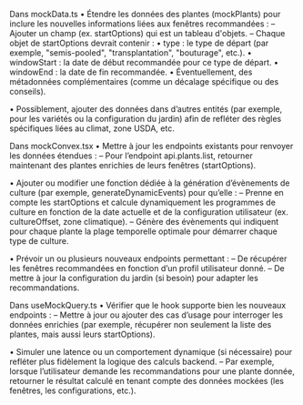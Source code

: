 Dans mockData.ts
• Étendre les données des plantes (mockPlants) pour inclure les nouvelles informations liées aux fenêtres recommandées :
– Ajouter un champ (ex. startOptions) qui est un tableau d'objets.
– Chaque objet de startOptions devrait contenir :
• type : le type de départ (par exemple, "semis-pooled", "transplantation", "bouturage", etc.).
• windowStart : la date de début recommandée pour ce type de départ.
• windowEnd : la date de fin recommandée.
• Éventuellement, des métadonnées complémentaires (comme un décalage spécifique ou des conseils).

• Possiblement, ajouter des données dans d’autres entités (par exemple, pour les variétés ou la configuration du jardin) afin de refléter des règles spécifiques liées au climat, zone USDA, etc.

Dans mockConvex.tsx
• Mettre à jour les endpoints existants pour renvoyer les données étendues :
– Pour l’endpoint api.plants.list, retourner maintenant des plantes enrichies de leurs fenêtres (startOptions).

• Ajouter ou modifier une fonction dédiée à la génération d’évènements de culture (par exemple, generateDynamicEvents) pour qu’elle :
– Prenne en compte les startOptions et calcule dynamiquement les programmes de culture en fonction de la date actuelle et de la configuration utilisateur (ex. cultureOffset, zone climatique).
– Génère des évènements qui indiquent pour chaque plante la plage temporelle optimale pour démarrer chaque type de culture.

• Prévoir un ou plusieurs nouveaux endpoints permettant :
– De récupérer les fenêtres recommandées en fonction d’un profil utilisateur donné.
– De mettre à jour la configuration du jardin (si besoin) pour adapter les recommandations.

Dans useMockQuery.ts
• Vérifier que le hook supporte bien les nouveaux endpoints :
– Mettre à jour ou ajouter des cas d’usage pour interroger les données enrichies (par exemple, récupérer non seulement la liste des plantes, mais aussi leurs startOptions).

• Simuler une latence ou un comportement dynamique (si nécessaire) pour refléter plus fidèlement la logique des calculs backend.
– Par exemple, lorsque l’utilisateur demande les recommandations pour une plante donnée, retourner le résultat calculé en tenant compte des données mockées (les fenêtres, les configurations, etc.).

